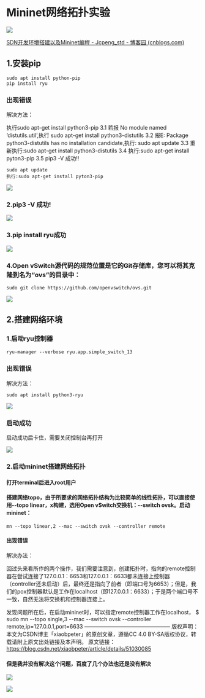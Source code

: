 # Mininet网络拓扑实验

![](https://img2020.cnblogs.com/blog/2457032/202107/2457032-20210710115128472-1303898580.png)

[SDN开发环境搭建以及Mininet编程 - Jcpeng_std - 博客园 (cnblogs.com)](https://www.cnblogs.com/JCpeng/p/14993506.html)

## 1.安装pip

```
sudo apt install python-pip
pip install ryu
```

### 出现错误

解决方法：

执行sudo apt-get install python3-pip
3.1 若报 No module named ‘distutils.util’,执行 sudo apt-get install python3-distutils
3.2 报E: Package python3-distutils has no installation candidate,执行: sudo apt update
3.3 重新执行:sudo apt-get install python3-distutils
3.4 执行:sudo apt-get install pyton3-pip
3.5 pip3 -V 成功!!

```
sudo apt update
执行:sudo apt-get install pyton3-pip
```

![](https://raw.githubusercontent.com/LUWEI2000/Typora-images/master/img/202111222107358.png)

###  2.pip3 -V 成功!

![](https://raw.githubusercontent.com/LUWEI2000/Typora-images/master/img/202111222120660.png)

### 3.pip install ryu成功

![](https://raw.githubusercontent.com/LUWEI2000/Typora-images/master/img/202111222129128.png)

### 4.Open vSwitch源代码的规范位置是它的Git存储库，您可以将其克隆到名为“ovs”的目录中：

```
sudo git clone https://github.com/openvswitch/ovs.git
```

![](https://raw.githubusercontent.com/LUWEI2000/Typora-images/master/img/202111222131929.png)

## 2.搭建网络环境

### 1.启动ryu控制器

```asp
ryu-manager --verbose ryu.app.simple_switch_13
```

### 出现错误

解决方法：

```
sudo apt install python3-ryu
```

![](https://raw.githubusercontent.com/LUWEI2000/Typora-images/master/img/202111222141162.png)

### 启动成功

启动成功后卡住，需要关闭控制台再打开

![](https://raw.githubusercontent.com/LUWEI2000/Typora-images/master/img/202111222142519.png)

### 2.启动mininet搭建网络拓扑

#### 打开terminal后进入root用户

#### 搭建网络topo，由于所要求的网络拓扑结构为比较简单的线性拓扑，可以直接使用--topo linear，x构建，选用Open vSwitch交换机：--switch ovsk。启动mininet：

```
mn --topo linear,2 --mac --switch ovsk --controller remote
```

#### 出现错误

解决办法：

回过头来看所作的两个操作，我们需要注意到，创建拓扑时，指向的remote控制器在尝试连接了127.0.0.1：6653和127.0.0.1：6633都未连接上控制器（controller还未启动）后，最终还是指向了前者（即端口号为6653）；但是，我们的pox控制器默认是工作在localhost（即127.0.0.1：6633）；于是两个端口号不一致，自然无法将交换机和控制器连接上。

发现问题所在后，在启动mininet时，可以指定remote控制器工作在localhost，
$ sudo mn --topo single,3 --mac --switch ovsk --controller remote,ip=127.0.0.1,port=6633
————————————————
版权声明：本文为CSDN博主「xiaobpeter」的原创文章，遵循CC 4.0 BY-SA版权协议，转载请附上原文出处链接及本声明。
原文链接：https://blog.csdn.net/xiaobpeter/article/details/51030085



#### 但是我并没有解决这个问题，百度了几个办法也还是没有解决

![](https://raw.githubusercontent.com/LUWEI2000/Typora-images/master/img/202111222214354.png)

![](https://raw.githubusercontent.com/LUWEI2000/Typora-images/master/img/202111222215797.png)
